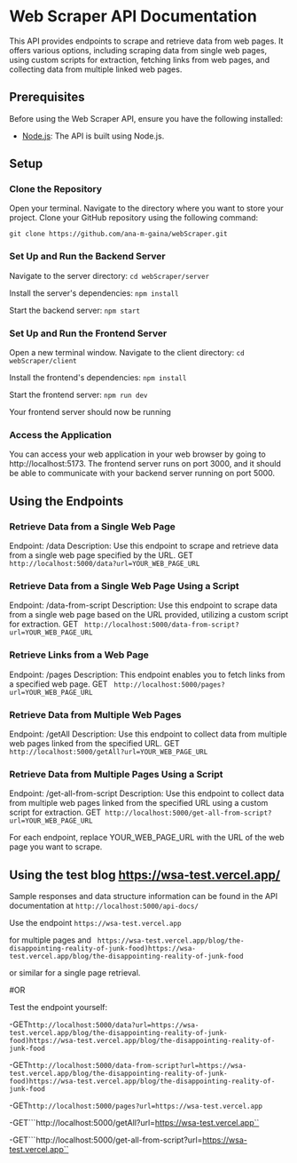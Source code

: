 # Web Scraper API Documentation
This API provides endpoints to scrape and retrieve data from web pages. 
It offers various options, including scraping data from single web pages, using custom scripts for extraction, fetching links from web pages, and collecting data from multiple linked web pages.

## Prerequisites

Before using the Web Scraper API, ensure you have the following installed:
- [Node.js](https://nodejs.org/): The API is built using Node.js.

## Setup

### Clone the Repository
Open your terminal.
Navigate to the directory where you want to store your project.
Clone your GitHub repository using the following command:

```git clone https://github.com/ana-m-gaina/webScraper.git```

### Set Up and Run the Backend Server
Navigate to the server directory:
```cd webScraper/server```

Install the server's dependencies:
```npm install```

Start the backend server:
```npm start```

### Set Up and Run the Frontend Server

Open a new terminal window.
Navigate to the client directory:
```cd webScraper/client```

Install the frontend's dependencies:
```npm install```

Start the frontend server:
```npm run dev```

Your frontend server should now be running

### Access the Application
You can access your web application in your web browser by going to http://localhost:5173. The frontend server runs on port 3000, and it should be able to communicate with your backend server running on port 5000.

## Using the Endpoints

### Retrieve Data from a Single Web Page
Endpoint: /data
Description: Use this endpoint to scrape and retrieve data from a single web page specified by the URL.
GET ``` http://localhost:5000/data?url=YOUR_WEB_PAGE_URL ```

### Retrieve Data from a Single Web Page Using a Script
Endpoint: /data-from-script
Description: Use this endpoint to scrape data from a single web page based on the URL provided, utilizing a custom script for extraction.
GET ``` http://localhost:5000/data-from-script?url=YOUR_WEB_PAGE_URL```

### Retrieve Links from a Web Page
Endpoint: /pages
Description: This endpoint enables you to fetch links from a specified web page.
GET ``` http://localhost:5000/pages?url=YOUR_WEB_PAGE_URL```

### Retrieve Data from Multiple Web Pages
Endpoint: /getAll
Description: Use this endpoint to collect data from multiple web pages linked from the specified URL.
GET ```http://localhost:5000/getAll?url=YOUR_WEB_PAGE_URL```

### Retrieve Data from Multiple Pages Using a Script
Endpoint: /get-all-from-script
Description: Use this endpoint to collect data from multiple web pages linked from the specified URL using a custom script for extraction.
GET``` http://localhost:5000/get-all-from-script?url=YOUR_WEB_PAGE_URL```

For each endpoint, replace YOUR_WEB_PAGE_URL with the URL of the web page you want to scrape.

## Using the test blog https://wsa-test.vercel.app/

Sample responses and data structure information can be found in the API documentation at 
``` http://localhost:5000/api-docs/  ``` 

Use the endpoint  ``` https://wsa-test.vercel.app ``` 

for multiple pages and 
``` https://wsa-test.vercel.app/blog/the-disappointing-reality-of-junk-food)https://wsa-test.vercel.app/blog/the-disappointing-reality-of-junk-food``` 

or similar for a single page retrieval. 

#OR

Test the endpoint yourself:

-GET```http://localhost:5000/data?url=https://wsa-test.vercel.app/blog/the-disappointing-reality-of-junk-food)https://wsa-test.vercel.app/blog/the-disappointing-reality-of-junk-food```

-GET```http://localhost:5000/data-from-script?url=https://wsa-test.vercel.app/blog/the-disappointing-reality-of-junk-food)https://wsa-test.vercel.app/blog/the-disappointing-reality-of-junk-food```

-GET```http://localhost:5000/pages?url=https://wsa-test.vercel.app```

-GET```http://localhost:5000/getAll?url=https://wsa-test.vercel.app``

-GET```http://localhost:5000/get-all-from-script?url=https://wsa-test.vercel.app``



